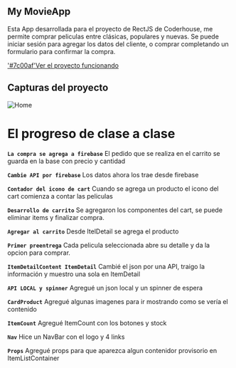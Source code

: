 ## My MovieApp

Esta App desarrollada para el proyecto de RectJS de Coderhouse, me permite comprar peliculas entre clásicas, populares y nuevas.
Se puede iniciar sesión para agregar los datos del cliente, o comprar completando un formulario para confirmar la compra.

['#7c00af'Ver el proyecto funcionando](https://clever-elf-9f3adc.netlify.app/)

## Capturas del proyecto

![Home]()

# El progreso de clase a clase

**`La compra se agrega a firebase`**
El pedido que se realiza en el carrito se guarda en la base con precio y cantidad

**`Cambie API por firebase`**
Los datos ahora los trae desde firebase

**`Contador del icono de cart`**
Cuando se agrega un producto el icono del cart comienza a contar las peliculas

**`Desarrollo de carrito`**
Se agregaron los componentes del cart, se puede eliminar items y finalizar compra.

**`Agregar al carrito`**
Desde ItelDetail se agrega el producto

**`Primer preentrega`**
Cada pelicula seleccionada abre su detalle y da la opcion para comprar.

**`ItemDetailContent ItemDetail`**
Cambié el json por una API, traigo la información y muestro una sola en ItemDetail

**`API LOCAL y spinner`**
Agregué un json local y un spinner de espera

**`CardProduct`**
Agregué algunas imagenes para ir mostrando como se vería el contenido

**`ItemCount`**
Agregué ItemCount con los botones y stock

**`Nav`**
Hice un NavBar con el logo y 4 links

**`Props`**
Agregué props para que aparezca algun contenidor provisorio en ItemListContainer
